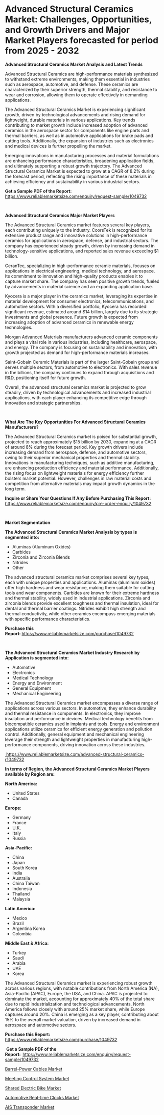 <p><h1>Advanced Structural Ceramics Market: Challenges, Opportunities, and Growth Drivers and Major Market Players forecasted for period from 2025 - 2032</h1></p><p><strong>Advanced Structural Ceramics Market Analysis and Latest Trends</strong></p>
<p><p>Advanced Structural Ceramics are high-performance materials synthesized to withstand extreme environments, making them essential in industries such as aerospace, automotive, and defense. These ceramics are characterized by their superior strength, thermal stability, and resistance to wear and corrosion, allowing them to operate effectively in demanding applications.</p><p>The Advanced Structural Ceramics Market is experiencing significant growth, driven by technological advancements and rising demand for lightweight, durable materials in various applications. Key trends contributing to market growth include increased adoption of advanced ceramics in the aerospace sector for components like engine parts and thermal barriers, as well as in automotive applications for brake pads and cutting tools. Additionally, the expansion of industries such as electronics and medical devices is further propelling the market. </p><p>Emerging innovations in manufacturing processes and material formulations are enhancing performance characteristics, broadening application fields, and ultimately supporting a robust growth trajectory. The Advanced Structural Ceramics Market is expected to grow at a CAGR of 8.2% during the forecast period, reflecting the rising importance of these materials in achieving efficiency and sustainability in various industrial sectors.</p></p>
<p><strong>Get a Sample PDF of the Report:&nbsp;</strong> <a href="https://www.reliablemarketsize.com/enquiry/request-sample/1049732?utm_campaign=2034&utm_medium=2&utm_source=Github&utm_content=ia&utm_term=30012025&utm_id=advanced-structural-ceramics">https://www.reliablemarketsize.com/enquiry/request-sample/1049732</a></p>
<p>&nbsp;</p>
<p><strong>Advanced Structural Ceramics Major Market Players</strong></p>
<p><p>The Advanced Structural Ceramics market features several key players, each contributing uniquely to the industry. CoorsTek is recognized for its extensive product range and innovative solutions in high-performance ceramics for applications in aerospace, defense, and industrial sectors. The company has experienced steady growth, driven by increasing demand in technology-sensitive applications, and reported sales revenue exceeding $1 billion.</p><p>CeranTec, specializing in high-performance ceramic materials, focuses on applications in electrical engineering, medical technology, and aerospace. Its commitment to innovation and high-quality products enables it to capture market share. The company has seen positive growth trends, fueled by advancements in material science and an expanding application base.</p><p>Kyocera is a major player in the ceramics market, leveraging its expertise in material development for consumer electronics, telecommunications, and automotive sectors. With a diversified portfolio, Kyocera has recorded significant revenue, estimated around $14 billion, largely due to its strategic investments and global presence. Future growth is expected from increasing adoption of advanced ceramics in renewable energy technologies.</p><p>Morgan Advanced Materials manufacturers advanced ceramic components and plays a vital role in various industries, including healthcare, aerospace, and energy. The company is focusing on sustainability and innovation, with growth projected as demand for high-performance materials increases. </p><p>Saint-Gobain Ceramic Materials is part of the larger Saint-Gobain group and serves multiple sectors, from automotive to electronics. With sales revenue in the billions, the company continues to expand through acquisitions and R&D, positioning itself for future growth.</p><p>Overall, the advanced structural ceramics market is projected to grow steadily, driven by technological advancements and increased industrial applications, with each player enhancing its competitive edge through innovation and strategic partnerships.</p></p>
<p>&nbsp;</p>
<p><strong>What Are The Key Opportunities For Advanced Structural Ceramics Manufacturers?</strong></p>
<p><p>The Advanced Structural Ceramics market is poised for substantial growth, projected to reach approximately $15 billion by 2030, expanding at a CAGR of around 8% during the forecast period. Key growth drivers include increasing demand from aerospace, defense, and automotive sectors, owing to their superior mechanical properties and thermal stability. Innovations in manufacturing techniques, such as additive manufacturing, are enhancing production efficiency and material performance. Additionally, the rising focus on lightweight materials for energy efficiency further bolsters market potential. However, challenges in raw material costs and competition from alternative materials may impact growth dynamics in the long term.</p></p>
<p><strong>Inquire or Share Your Questions If Any Before Purchasing This Report:</strong> <a href="https://www.reliablemarketsize.com/enquiry/pre-order-enquiry/1049732?utm_campaign=2034&utm_medium=2&utm_source=Github&utm_content=ia&utm_term=30012025&utm_id=advanced-structural-ceramics">https://www.reliablemarketsize.com/enquiry/pre-order-enquiry/1049732</a></p>
<p>&nbsp;</p>
<p><strong>Market Segmentation</strong></p>
<p><strong>The Advanced Structural Ceramics Market Analysis by types is segmented into:</strong></p>
<p><ul><li>Aluminas (Aluminum Oxides)</li><li>Carbides</li><li>Zirconia and Zirconia Blends</li><li>Nitrides</li><li>Other</li></ul></p>
<p><p>The advanced structural ceramics market comprises several key types, each with unique properties and applications. Aluminas (aluminum oxides) offer high hardness and wear resistance, making them suitable for cutting tools and wear components. Carbides are known for their extreme hardness and thermal stability, widely used in industrial applications. Zirconia and zirconia blends provide excellent toughness and thermal insulation, ideal for dental and thermal barrier coatings. Nitrides exhibit high strength and thermal conductivity, while other ceramics encompass emerging materials with specific performance characteristics.</p></p>
<p><strong>Purchase this Report:&nbsp;</strong><a href="https://www.reliablemarketsize.com/purchase/1049732?utm_campaign=2034&utm_medium=2&utm_source=Github&utm_content=ia&utm_term=30012025&utm_id=advanced-structural-ceramics">https://www.reliablemarketsize.com/purchase/1049732</a></p>
<p>&nbsp;</p>
<p><strong>The Advanced Structural Ceramics Market Industry Research by Application is segmented into:</strong></p>
<p><ul><li>Automotive</li><li>Electronics</li><li>Medical Technology</li><li>Energy and Environment</li><li>General Equipment</li><li>Mechanical Engineering</li></ul></p>
<p><p>The Advanced Structural Ceramics market encompasses a diverse range of applications across various sectors. In automotive, they enhance durability and thermal resistance in components. In electronics, they improve insulation and performance in devices. Medical technology benefits from biocompatible ceramics used in implants and tools. Energy and environment applications utilize ceramics for efficient energy generation and pollution control. Additionally, general equipment and mechanical engineering leverage their strength and lightweight properties in manufacturing high-performance components, driving innovation across these industries.</p></p>
<p><a href="https://www.reliablemarketsize.com/advanced-structural-ceramics-r1049732?utm_campaign=2034&utm_medium=2&utm_source=Github&utm_content=ia&utm_term=30012025&utm_id=advanced-structural-ceramics">&nbsp;https://www.reliablemarketsize.com/advanced-structural-ceramics-r1049732</a></p>
<p><strong>In terms of Region, the Advanced Structural Ceramics Market Players available by Region are:</strong></p>
<p>
    <p> <strong> North America: </strong>
        <ul>
            <li>United States</li>
            <li>Canada</li>
        </ul>
        </p> 
    <p> <strong> Europe: </strong>
        <ul>
            <li>Germany</li>
            <li>France</li>
            <li>U.K.</li>
            <li>Italy</li>
            <li>Russia</li>
        </ul>
        </p> 
    <p> <strong> Asia-Pacific: </strong>
        <ul>
            <li>China</li>
            <li>Japan</li>
            <li>South Korea</li>
            <li>India</li>
            <li>Australia</li>
            <li>China Taiwan</li>
            <li>Indonesia</li>
            <li>Thailand</li>
            <li>Malaysia</li>
        </ul>
        </p> 
    <p> <strong> Latin America: </strong>
        <ul>
            <li>Mexico</li>
            <li>Brazil</li>
            <li>Argentina Korea</li>
            <li>Colombia</li>
        </ul>
        </p> 
    <p> <strong> Middle East & Africa: </strong>
        <ul>
            <li>Turkey</li>
            <li>Saudi</li>
            <li>Arabia</li>
            <li>UAE</li>
            <li>Korea</li>
        </ul>
    </p>
    </p>
<p><p>The Advanced Structural Ceramics market is experiencing robust growth across various regions, with notable contributions from North America (NA), Asia-Pacific (APAC), Europe, the USA, and China. APAC is projected to dominate the market, accounting for approximately 40% of the total share due to rapid industrialization and technological advancements. North America follows closely with around 25% market share, while Europe captures around 20%. China is emerging as a key player, contributing about 15% to the overall market valuation, driven by increased demand in aerospace and automotive sectors.</p></p>
<p><strong>Purchase this Report: </strong><a href="https://www.reliablemarketsize.com/purchase/1049732?utm_campaign=2034&utm_medium=2&utm_source=Github&utm_content=ia&utm_term=30012025&utm_id=advanced-structural-ceramics">https://www.reliablemarketsize.com/purchase/1049732</a></p>
<p>&nbsp;<strong>Get a Sample PDF of the Report:&nbsp;&nbsp;</strong><a href="https://www.reliablemarketsize.com/enquiry/request-sample/1049732?utm_campaign=2034&utm_medium=2&utm_source=Github&utm_content=ia&utm_term=30012025&utm_id=advanced-structural-ceramics">https://www.reliablemarketsize.com/enquiry/request-sample/1049732</a></p>
<p><strong></strong></p>
<p><p><a href="https://www.linkedin.com/pulse/102-cagr-forecast-forthe-barrel-power-cables-marketfrom-t2pgf?utm_campaign=2034&utm_medium=2&utm_source=Github&utm_content=ia&utm_term=30012025&utm_id=advanced-structural-ceramics">Barrel-Power Cables Market</a></p><p><a href="https://www.linkedin.com/pulse/global-meeting-control-system-market-comprehensive-analysis-kpmjc?utm_campaign=2034&utm_medium=2&utm_source=Github&utm_content=ia&utm_term=30012025&utm_id=advanced-structural-ceramics">Meeting Control System Market</a></p><p><a href="https://www.linkedin.com/pulse/tracking-emerging-trends-shared-electric-bike-market-projected-glrfc?utm_campaign=2034&utm_medium=2&utm_source=Github&utm_content=ia&utm_term=30012025&utm_id=advanced-structural-ceramics">Shared Electric Bike Market</a></p><p><a href="https://www.linkedin.com/pulse/tracking-emerging-trends-automotive-real-time-clocks-market-akjxf?utm_campaign=2034&utm_medium=2&utm_source=Github&utm_content=ia&utm_term=30012025&utm_id=advanced-structural-ceramics">Automotive Real-time Clocks Market</a></p><p><a href="https://www.linkedin.com/pulse/ais-transponder-market-size-share-analysis-growth-trends-qpqpc?utm_campaign=2034&utm_medium=2&utm_source=Github&utm_content=ia&utm_term=30012025&utm_id=advanced-structural-ceramics">AIS Transponder Market</a></p></p>